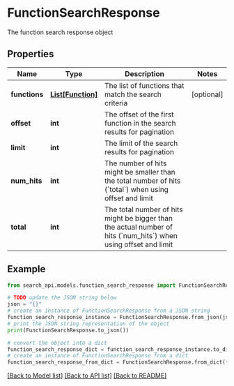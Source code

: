 # FunctionSearchResponse

The function search response object

## Properties

Name | Type | Description | Notes
------------ | ------------- | ------------- | -------------
**functions** | [**List[Function]**](Function.md) | The list of functions that match the search criteria | [optional] 
**offset** | **int** | The offset of the first function in the search results for pagination | 
**limit** | **int** | The limit of the search results for pagination | 
**num_hits** | **int** | The number of hits might be smaller than the total number of hits (&#x60;total&#x60;) when using offset and limit | 
**total** | **int** | The total number of hits might be bigger than the actual number of hits (&#x60;num_hits&#x60;) when using offset and limit | 

## Example

```python
from search_api.models.function_search_response import FunctionSearchResponse

# TODO update the JSON string below
json = "{}"
# create an instance of FunctionSearchResponse from a JSON string
function_search_response_instance = FunctionSearchResponse.from_json(json)
# print the JSON string representation of the object
print(FunctionSearchResponse.to_json())

# convert the object into a dict
function_search_response_dict = function_search_response_instance.to_dict()
# create an instance of FunctionSearchResponse from a dict
function_search_response_from_dict = FunctionSearchResponse.from_dict(function_search_response_dict)
```
[[Back to Model list]](../README.md#documentation-for-models) [[Back to API list]](../README.md#documentation-for-api-endpoints) [[Back to README]](../README.md)


